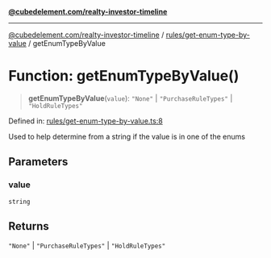 [**@cubedelement.com/realty-investor-timeline**](../../../index.md)

---

[@cubedelement.com/realty-investor-timeline](../../../modules.md) / [rules/get-enum-type-by-value](../index.md) / getEnumTypeByValue

# Function: getEnumTypeByValue()

> **getEnumTypeByValue**(`value`): `"None"` \| `"PurchaseRuleTypes"` \| `"HoldRuleTypes"`

Defined in: [rules/get-enum-type-by-value.ts:8](https://github.com/kvernon/realty-investor-timeline/blob/806c805529d356deb12c125749ddea89a26850dd/src/rules/get-enum-type-by-value.ts#L8)

Used to help determine from a string if the value is in one of the enums

## Parameters

### value

`string`

## Returns

`"None"` \| `"PurchaseRuleTypes"` \| `"HoldRuleTypes"`
